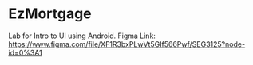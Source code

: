 # EzMortgage
Lab for Intro to UI using Android.
Figma Link: https://www.figma.com/file/XF1R3bxPLwVt5GIf566Pwf/SEG3125?node-id=0%3A1
